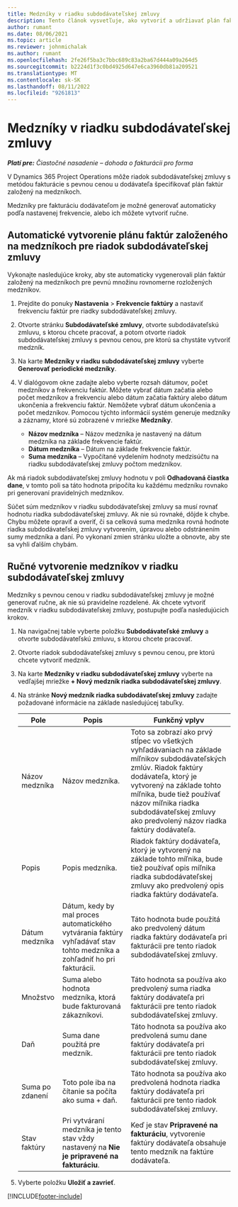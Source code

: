 ```yaml
---
title: Medzníky v riadku subdodávateľskej zmluvy
description: Tento článok vysvetľuje, ako vytvoriť a udržiavať plán fakturácie na základe míľnikov pre subdodávku s dodávateľom.
author: rumant
ms.date: 08/06/2021
ms.topic: article
ms.reviewer: johnmichalak
ms.author: rumant
ms.openlocfilehash: 2fe26f5ba3c7bbc689c83a2ba67d444a09a264d5
ms.sourcegitcommit: b2224d1f3c0bd4925d647e6ca3960db81a209521
ms.translationtype: MT
ms.contentlocale: sk-SK
ms.lasthandoff: 08/11/2022
ms.locfileid: "9261813"
---
```

# <a name="subcontract-line-milestones"></a>Medzníky v riadku subdodávateľskej zmluvy

_**Platí pre:** Čiastočné nasadenie – dohoda o fakturácii pro forma_

V Dynamics 365 Project Operations môže riadok subdodávateľskej zmluvy s metódou fakturácie s pevnou cenou u dodávateľa špecifikovať plán faktúr založený na medzníkoch.

Medzníky pre fakturáciu dodávateľom je možné generovať automaticky podľa nastavenej frekvencie, alebo ich môžete vytvoriť ručne.

## <a name="automatically-create-a-milestone-based-invoice-schedule-for-a-subcontract-line"></a>Automatické vytvorenie plánu faktúr založeného na medzníkoch pre riadok subdodávateľskej zmluvy

Vykonajte nasledujúce kroky, aby ste automaticky vygenerovali plán faktúr založený na medzníkoch pre pevnú množinu rovnomerne rozložených medzníkov.

1. Prejdite do ponuky **Nastavenia** > **Frekvencie faktúry** a nastaviť frekvenciu faktúr pre riadky subdodávateľskej zmluvy.
2. Otvorte stránku **Subdodávateľské zmluvy**, otvorte subdodávateľskú zmluvu, s ktorou chcete pracovať, a potom otvorte riadok subdodávateľskej zmluvy s pevnou cenou, pre ktorú sa chystáte vytvoriť medzník.
3. Na karte **Medzníky v riadku subdodávateľskej zmluvy** vyberte **Generovať periodické medzníky**.
4. V dialógovom okne zadajte alebo vyberte rozsah dátumov, počet medzníkov a frekvenciu faktúr. Môžete vybrať dátum začatia alebo počet medzníkov a frekvenciu alebo dátum začatia faktúry alebo dátum ukončenia a frekvenciu faktúr. Nemôžete vybrať dátum ukončenia a počet medzníkov.
Pomocou týchto informácií systém generuje medzníky a záznamy, ktoré sú zobrazené v mriežke **Medzníky**.

   - **Názov medzníka** – Názov medzníka je nastavený na dátum medzníka na základe frekvencie faktúr.
   - **Dátum medzníka** – Dátum na základe frekvencie faktúr.
   - **Suma medzníka** – Vypočítané vydelením hodnoty medzisúčtu na riadku subdodávateľskej zmluvy počtom medzníkov.

Ak má riadok subdodávateľskej zmluvy hodnotu v poli **Odhadovaná čiastka dane**, v tomto poli sa táto hodnota pripočíta ku každému medzníku rovnako pri generovaní pravidelných medzníkov.

Súčet súm medzníkov v riadku subdodávateľskej zmluvy sa musí rovnať hodnotu riadka subdodávateľskej zmluvy. Ak nie sú rovnaké, dôjde k chybe. Chybu môžete opraviť a overiť, či sa celková suma medzníka rovná hodnote riadka subdodávateľskej zmluvy vytvorením, úpravou alebo odstránením sumy medzníka a daní. Po vykonaní zmien stránku uložte a obnovte, aby ste sa vyhli ďalším chybám.

## <a name="manually-create-subcontract-line-milestones"></a>Ručné vytvorenie medzníkov v riadku subdodávateľskej zmluvy

Medzníky s pevnou cenou v riadku subdodávateľskej zmluvy je možné generovať ručne, ak nie sú pravidelne rozdelené. Ak chcete vytvoriť medzník v riadku subdodávateľskej zmluvy, postupujte podľa nasledujúcich krokov.

1. Na navigačnej table vyberte položku **Subdodávateľské zmluvy** a otvorte subdodávateľskú zmluvu, s ktorou chcete pracovať.
2. Otvorte riadok subdodávateľskej zmluvy s pevnou cenou, pre ktorú chcete vytvoriť medzník.
3. Na karte **Medzníky v riadku subdodávateľskej zmluvy** vyberte na vedľajšej mriežke **+ Nový medzník riadka subdodávateľskej zmluvy**.
4. Na stránke **Nový medzník riadka subdodávateľskej zmluvy** zadajte požadované informácie na základe nasledujúcej tabuľky.

    | Pole | Popis |Funkčný vplyv|
    | --- | --- |----------------------|
    | Názov medzníka | Názov medzníka. |Toto sa zobrazí ako prvý stĺpec vo všetkých vyhľadávaniach na základe míľnikov subdodávateľských zmlúv. Riadok faktúry dodávateľa, ktorý je vytvorený na základe tohto míľnika, bude tiež používať názov míľnika riadka subdodávateľskej zmluvy ako predvolený názov riadka faktúry dodávateľa.|
    | Popis | Popis medzníka. |Riadok faktúry dodávateľa, ktorý je vytvorený na základe tohto míľnika, bude tiež používať opis míľnika riadka subdodávateľskej zmluvy ako predvolený opis riadka faktúry dodávateľa.|
    | Dátum medzníka | Dátum, kedy by mal proces automatického vytvárania faktúry vyhľadávať stav tohto medzníka a zohľadniť ho pri fakturácii.| Táto hodnota bude použitá ako predvolený dátum riadka faktúry dodávateľa pri fakturácii pre tento riadok subdodávateľskej zmluvy. |
    | Množstvo | Suma alebo hodnota medzníka, ktorá bude fakturovaná zákazníkovi. |Táto hodnota sa používa ako predvolený suma riadka faktúry dodávateľa pri fakturácii pre tento riadok subdodávateľskej zmluvy. |
    | Daň | Suma dane použitá pre medzník.| Táto hodnota sa používa ako predvolená sumu dane faktúry dodávateľa pri fakturácii pre tento riadok subdodávateľskej zmluvy. |
    | Suma po zdanení | Toto pole iba na čítanie sa počíta ako suma + daň.|Táto hodnota sa používa ako predvolená hodnota riadka faktúry dodávateľa pri fakturácii pre tento riadok subdodávateľskej zmluvy. |
    | Stav faktúry | Pri vytváraní medzníka je tento stav vždy nastavený na **Nie je pripravené na fakturáciu**.|  Keď je stav **Pripravené na fakturáciu**, vytvorenie faktúry dodávateľa obsahuje tento medzník na faktúre dodávateľa. |

5. Vyberte položku **Uložiť a zavrieť**.


[!INCLUDE[footer-include](../../includes/footer-banner.md)]
